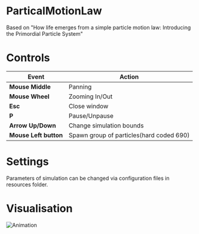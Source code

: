 # ParticalMotionLaw

Based on "How life emerges from a simple particle motion law: Introducing the Primordial Particle System"    

# Controls  

|Event|Action|  
|---|---|  
|**Mouse Middle**|Panning|  
|**Mouse Wheel**|Zooming In/Out|  
|**Esc**|Close window|  
|**P**|Pause/Unpause|  
|**Arrow Up/Down**|Change simulation bounds|  
|**Mouse Left button**|Spawn group of particles(hard coded 690)|  

# Settings

Parameters of simulation can be changed via configuration files in resources folder.

# Visualisation
![Animation](https://github.com/SlawoStr/ParticalMotionLaw/blob/master/Animation.gif)
